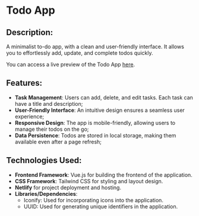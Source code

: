 # Todo App

## Description:

A minimalist to-do app, with a clean and user-friendly interface. It allows you to effortlessly add, update, and complete todos quickly.

You can access a live preview of the Todo App [here](https://legendary-bavarois-35b491.netlify.app/).

## Features:

- **Task Management**: Users can add, delete, and edit tasks. Each task can have a title and description;
- **User-Friendly Interface**: An intuitive design ensures a seamless user experience;
- **Responsive Design**: The app is mobile-friendly, allowing users to manage their todos on the go;
- **Data Persistence**: Todos are stored in local storage, making them available even after a page refresh;

## Technologies Used:

- **Frontend Framework**: Vue.js for building the frontend of the application.
- **CSS Framework**: Tailwind CSS for styling and layout design.
- **Netlify** for project deployment and hosting.
- **Libraries/Dependencies**:
    - Iconify: Used for incorporating icons into the application.
    - UUID: Used for generating unique identifiers in the application.

